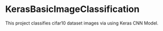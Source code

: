 # KerasBasicImageClassification
This project classifies cifar10 dataset images via using Keras CNN Model.
